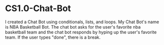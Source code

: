 # CS1.0-Chat-Bot
 I created a Chat Bot using conditionals, lists, and loops. 
My Chat Bot's name is NBA Basketball Bot. The chat bot asks for the user's favorite nba basketball team and the chat bot responds by hyping up the user's favorite team. If the user types "done", there is a break. 